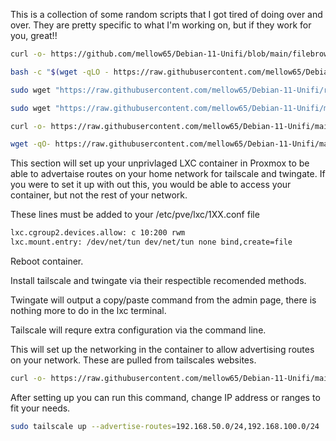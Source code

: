 This is a collection of some random scripts that I got tired of doing over and over.  They are pretty specific to what I'm working on, but if they work for you, great!!


```bash
curl -o- https://github.com/mellow65/Debian-11-Unifi/blob/main/filebrowser.sh | bash
```

```bash
bash -c "$(wget -qLO - https://raw.githubusercontent.com/mellow65/Debian-11-Unifi/refs/heads/main/filebrowser.sh)"
```

```bash
sudo wget "https://raw.githubusercontent.com/mellow65/Debian-11-Unifi/refs/heads/main/filebrowser.sh" -O filebrowser.sh && sudo chmod +x filebrowser.sh && ./filebrowser.sh && rm filebrowser.sh

```


```bash
sudo wget "https://raw.githubusercontent.com/mellow65/Debian-11-Unifi/main/deb12-docker.sh" -O deb12-docker.sh && sudo chmod +x deb12-docker.sh && ./deb12-docker.sh

curl -o- https://raw.githubusercontent.com/mellow65/Debian-11-Unifi/main/deb12-docker.sh | bash

wget -qO- https://raw.githubusercontent.com/mellow65/Debian-11-Unifi/main/deb12-docker.sh | bash

```

This section will set up your unprivlaged LXC container in Proxmox to be able to advertaise routes on your home network for tailscale and twingate.  If you were to set it up with out this, you would be able to access your container, but not the rest of your network.  

These lines must be added to your /etc/pve/lxc/1XX.conf file

```bash
lxc.cgroup2.devices.allow: c 10:200 rwm
lxc.mount.entry: /dev/net/tun dev/net/tun none bind,create=file
```
Reboot container.

Install tailscale and twingate via their respectible recomended methods.

Twingate will output a copy/paste command from the admin page, there is nothing more to do in the lxc terminal.

Tailscale will requre extra configuration via the command line.

This will set up the networking in the container to allow advertising routes on your network.  These are pulled from tailscales websites.
```bash
curl -o- https://raw.githubusercontent.com/mellow65/Debian-11-Unifi/main/prox_lxc_tail_twin.sh | bash
```

After setting up you can run this command, change IP address or ranges to fit your needs.
```bash
sudo tailscale up --advertise-routes=192.168.50.0/24,192.168.100.0/24
```


